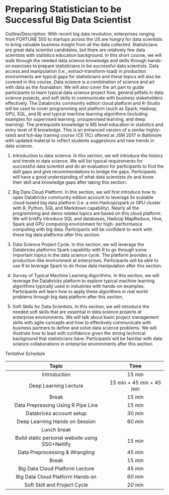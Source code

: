 # Preparing Statistician to be Successful Big Data Scientist

Outline/Description: With recent big data revolution, enterprises ranging from FORTUNE 500 to startups across the US are hungry for data scientists to bring valuable business insight from all the data collected. Statisticians are great data scientist candidates, but there are relatively few data scientists with statistics education background. In this short course, we will walk through the needed data science knowledge and skills through hands-on exercises to prepare statisticians to be successful data scientists. Data access and manipulation (i.e., extract-transform-load) in production environments are typical gaps for statisticians and these topics will also be covered in this course. Data science is a combination of science and art with data as the foundation. We will also cover the art part to guide participants to learn typical data science project flow, general pitfalls in data science projects, and soft skills to communicate with business stakeholders effectively. The Databricks community edition cloud platform and R-Studio will be used to cover programming and platform (such as Spark, Hadoop, GPU, SQL, and R) and typical machine learning algorithms (including examples for supervised learning, unsupervised learning, and deep learning). The prerequisite knowledge is MS level education in statistics and entry level of R knowledge.
This is an enhanced version of a similar highly-rated and full-day training course (CE 11C) offered at JSM 2017 in Baltimore with updated material to reflect students suggestions and new trends in data science. 

1. Introduction to data science. In this section, we will introduce the history and trends in data science. We will list typical requirements for successful data scientist and do an evaluation for participants to find the skill gaps and give recommendations to bridge the gaps. Participants will have a good understanding of what data scientists do and know their skill and knowledge gaps after taking this section.

2. Big Data Cloud Platform. In this section, we will first introduce how to open Databricks community edition account to leverage its scalable cloud-based big data platform (i.e. a mini Hadoop/spark or GPU cluster with R, Python, SQL and Markdown capability). Nearly all the programming and demo related topics are based on this cloud platform. We will briefly introduce SQL and databases, Hadoop MapReduce, Hive, Spark and GPU computing environment for high- performance computing with big data. Participants will be confident to work with these big data platforms after this section.

3. Data Science Project Cycle. In this section, we will leverage the Databricks platforms Spark capability with R to go through some important topics in the data science cycle. The platform provides a production-like environment at enterprises. Participants will be able to use R to leverage Spark to do those data manipulation after this section.

4. Survey of Typical Machine Learning Algorithms. In this section, we will leverage the Databricks platform to explore typical machine learning algorithms typically used in industries with hands-on examples. Participants will learn how to apply these algorithms in real world problems through big data platform after this section.

5. Soft Skills for Data Scientists. In this section, we will introduce the needed soft skills that are essential in data science projects at enterprise environments. We will talk about basic project management skills with agile concepts and how to effectively communicate with business partners to define and solve data science problems. We will illustrate how to lead with confidence given the strong technical background that statisticians have. Participants will be familiar with data science collaborations in enterprise environments after this section.

Tentative Schedule

| Topic | Time |
| :---: | :---: |
| Introduction |  15 min |
| Deep Learning Lecture | 15 min + 45 min + 45 min|
| Break | 15 min |
| Data Prepressing Using R Pipe Line | 15 min |
| Databricks account setup | 30 min |
| Deep Learning Hands on Session | 60 min |
| Lunch break |  |
| Build static personal website using SSG+Netlify | 15 min |
| Data Preprocessing & Wrangling | 45 min |
| Break | 15 min |
| Big Data Cloud Platform Lecture | 45 min |
| Big Data Cloud Platform Hands on | 60 min |
| Soft Skill and Project Cycle | 20 min |